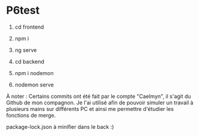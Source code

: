 # P6test

1) cd frontend
2) npm i
3) ng serve

4) cd backend
5) npm i nodemon
6) nodemon serve


À noter : Certains commits ont été fait par le compte "Caelmyn", il s'agit du Github de mon compagnon. Je l'ai utilisé afin de pouvoir simuler un travail à plusieurs mains sur différents PC et ainsi me permettre d'étudier les fonctions de merge.


package-lock.json à minifier dans le back :)